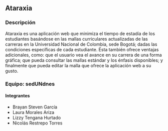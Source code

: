 ## Ataraxia

### Descripción

Ataraxia es una aplicación web que minimiza el tiempo de estadía de los estudiantes 
basándose en las mallas curriculares actualizadas de las carreras en la Universidad 
Nacional de Colombia, sede Bogotá; dadas las condiciones específicas de cada estudiante. 
Ésta también ofrece ventajas adicionales, como: que el usuario vea el avance en su 
carrera de una forma gráfica; que pueda consultar las mallas estándar y los énfasis 
disponibles; y finalmente que pueda editar la malla que ofrece la aplicación web a su gusto.

### Equipo: sedUNdnes

#### Integrantes

* Brayan Steven García
* Laura Morales Ariza
* Lizzy Tengana Hurtado
* Nicolás Restrepo Torres